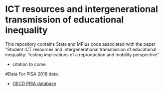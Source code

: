 # ICT resources and intergenerational transmission of educational inequality
This repository contains Stata and MPlus code associated with the paper "Student ICT resources and intergenerational transmission of educational inequality: Testing implications of a reproduction and mobility perspective"
- citation to come

#Data
For PISA 2018 data:
* [OECD PISA database](https://www.oecd.org/pisa/data/)
